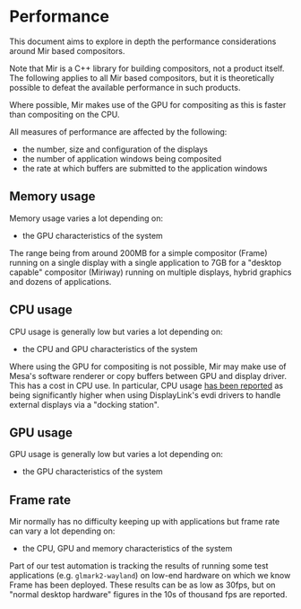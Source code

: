 # Performance

This document aims to explore in depth the performance considerations around Mir
based compositors.

Note that Mir is a C++ library for building compositors, not a product itself.
The following applies to all Mir based compositors, but it is theoretically
possible to defeat the available performance in such products.

Where possible, Mir makes use of the GPU for compositing as this is faster than
compositing on the CPU.

All measures of performance are affected by the following:

* the number, size and configuration of the displays
* the number of application windows being composited
* the rate at which buffers are submitted to the application windows

## Memory usage

Memory usage varies a lot depending on: 

* the GPU characteristics of the system

The range being from around 200MB for a simple compositor (Frame) running on a
single display with a single application to 7GB for a "desktop capable" 
compositor (Miriway) running on multiple displays, hybrid graphics and dozens of
applications.   

## CPU usage

CPU usage is generally low but varies a lot depending on:

* the CPU and GPU characteristics of the system

Where using the GPU for compositing is not possible, Mir may make use of Mesa's
software renderer or copy buffers between GPU and display driver. This has a
cost in CPU use. In particular, CPU usage 
[has been reported](https://github.com/canonical/mir/issues/3230) as 
being significantly higher when using DisplayLink's evdi drivers to handle 
external displays via a "docking station".

## GPU usage

GPU usage is generally low but varies a lot depending on:

* the GPU characteristics of the system

## Frame rate

Mir normally has no difficulty keeping up with applications but frame rate can
vary a lot depending on:

* the CPU, GPU and memory characteristics of the system

Part of our test automation is tracking the results of running some test 
applications (e.g. `glmark2-wayland`) on low-end hardware on which we know Frame
has been deployed. These results can be as low as 30fps, but on "normal desktop
hardware" figures in the 10s of thousand fps are reported.
